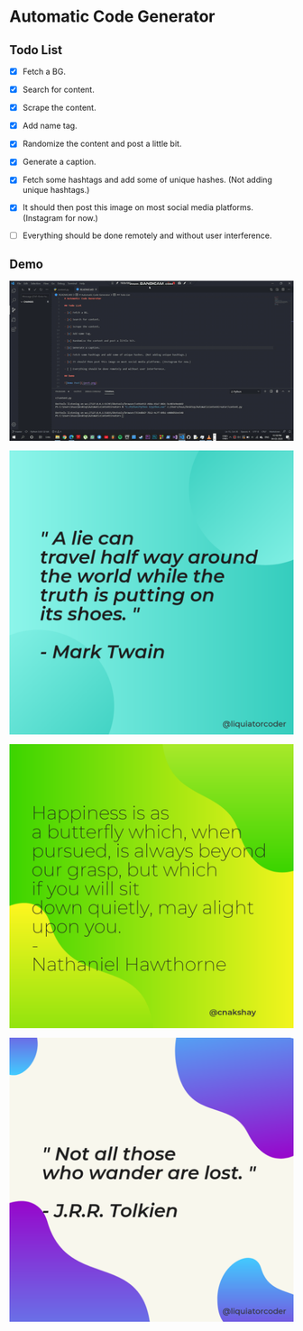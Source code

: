# Automatic Code Generator

## Todo List

- [x] Fetch a BG.

- [x] Search for content.

- [x] Scrape the content.

- [x] Add name tag.

- [x] Randomize the content and post a little bit.

- [x] Generate a caption.

- [x] Fetch some hashtags and add some of unique hashes. (Not adding unique hashtags.)

- [x] It should then post this image on most social media platforms. (Instagram for now.)

- [ ] Everything should be done remotely and without user interference.

## Demo

![Running Script](/working.gif)

![Demo Post](/post.png)

![Demo Post 1](/post1.png)

![Demo Post 2](/post2.png)